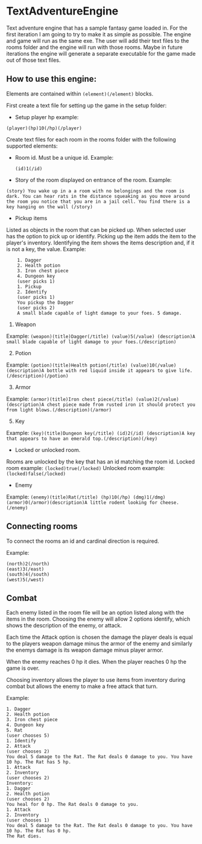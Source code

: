 # TextAdventureEngine
 Text adventure engine that has a sample fantasy game loaded in. For the first iteration I am going to try to make it as simple as possible. The engine and game will run as the same exe.
 The user will add their text files to the rooms folder and the engine will run with those rooms. 
 Maybe in future iterations the engine will generate a separate executable for the game made out of those text files. 
 
 How to use this engine:
 -
Elements are contained within ```(element)(/element)``` blocks.

First create a text file for setting up the game in the setup folder: 
- Setup player hp example:
```
(player)(hp)10(/hp)(/player)
```

Create text files for each room in the rooms folder with the following supported elements:
- Room id. Must be a unique id. Example:
  ```
  (id)1(/id)
  ```

- Story of the room displayed on entrance of the room. Example: 
```
(story) You wake up in a a room with no belongings and the room is dark. You can hear rats in the distance squeaking as you move around the room you notice that you are in a jail cell. You find there is a key hanging on the wall (/story)
```

- Pickup items

Listed as objects in the room that can be picked up. When selected user has the option to pick up or identify. Picking up the item adds the item to the player's inventory. Identifying the item shows the items description and, if it is not a key, the value. Example: 
``` 
    1. Dagger
    2. Health potion
    3. Iron chest piece
    4. Dungeon key
    (user picks 1)
    1. Pickup
    2. Identify
    (user picks 1)
    You pickup the Dagger
    (user picks 2)
    A small blade capable of light damage to your foes. 5 damage.
```
    
  

1. Weapon

Example: ```(weapon)(title)Dagger(/title) (value)5(/value) (description)A small blade capable of light damage to your foes.(/description)```

2. Potion

Example: ```(potion)(title)Health potion(/title) (value)10(/value) (description)A bottle with red liquid inside it appears to give life.(/description)(/potion)```

3. Armor

Example: ```(armor)(title)Iron chest piece(/title) (value)2(/value) (description)A chest piece made from rusted iron it should protect you from light blows.(/description)(/armor)```

5. Key

Example: ```(key)(title)Dungeon key(/title) (id)2(/id) (description)A key that appears to have an emerald top.(/description)(/key)```

- Locked or  unlocked room. 

Rooms are unlocked by the key that has an id matching the room id. 
Locked room example: ```(locked)true(/locked)```
Unlocked room example: ```(locked)false(/locked)```

- Enemy

Example: ```(enemy)(title)Rat(/title) (hp)10(/hp) (dmg)1(/dmg) (armor)0(/armor)(description)A little rodent looking for cheese.(/enemy)```

Connecting rooms
-

To connect the rooms an id and cardinal direction is required.

Example: 
```
(north)2(/north)
(east)3(/east) 
(south)4(/south) 
(west)5(/west)
```

Combat
-
Each enemy listed in the room file will be an option listed along with the items in the room. Choosing the enemy will allow 2 options identify, which shows the description of the enemy, or attack. 

Each time the Attack option is chosen the damage the player deals is equal to the players weapon damage minus the armor of the enemy and similarly the enemys damage is its weapon damage minus player armor. 

When the enemy reaches 0 hp it dies. When the player reaches 0 hp the game is over. 

Choosing inventory allows the player to use items from inventory during combat but allows the enemy to make a free attack that turn.

Example:
```
1. Dagger
2. Health potion
3. Iron chest piece
4. Dungeon key
5. Rat
(user chooses 5)
1. Identify
2. Attack
(user chooses 2)
You deal 5 damage to the Rat. The Rat deals 0 damage to you. You have 10 hp. The Rat has 5 hp.
1. Attack
2. Inventory
(user chooses 2)
Inventory:
1. Dagger
2. Health potion
(user chooses 2)
You heal for 0 hp. The Rat deals 0 damage to you.
1. Attack
2. Inventory
(user chooses 1)
You deal 5 damage to the Rat. The Rat deals 0 damage to you. You have 10 hp. The Rat has 0 hp.
The Rat dies.
```
